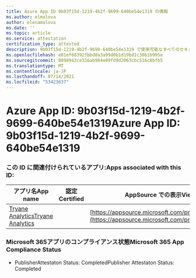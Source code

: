 ```yaml
---
title: Azure App ID 9b03f15d-1219-4b2f-9699-640be54e1319 の情報
ms.author: elmalova
author: elenamalova
ms.date: ''
ms.topic: article
ms.service: attestation
certification_type: attested
description: 9b03f15d-1219-4b2f-9699-640be54e1319 で使用可能なすべてのセキュリティおよびコンプライアンス情報。
ms.openlocfilehash: e81ef68392fbbd8a3a99d0b1d19bd1c30b1b995e
ms.sourcegitcommit: 0098942ce316ab984e09fd9d2063cbc516c8bfb5
ms.translationtype: MT
ms.contentlocale: ja-JP
ms.lasthandoff: 07/14/2021
ms.locfileid: "53423637"
---
```

# <a name="azure-app-id-9b03f15d-1219-4b2f-9699-640be54e1319"></a><span data-ttu-id="b0321-103">Azure App ID: 9b03f15d-1219-4b2f-9699-640be54e1319</span><span class="sxs-lookup"><span data-stu-id="b0321-103">Azure App ID: 9b03f15d-1219-4b2f-9699-640be54e1319</span></span>


### <a name="apps-associated-with-this-id"></a><span data-ttu-id="b0321-104">この ID に関連付けられているアプリ:</span><span class="sxs-lookup"><span data-stu-id="b0321-104">Apps associated with this ID:</span></span>
| <span data-ttu-id="b0321-105">**アプリ名**</span><span class="sxs-lookup"><span data-stu-id="b0321-105">**App name**</span></span> | <span data-ttu-id="b0321-106">**認定**</span><span class="sxs-lookup"><span data-stu-id="b0321-106">**Certified**</span></span> | <span data-ttu-id="b0321-107">**AppSource での表示**</span><span class="sxs-lookup"><span data-stu-id="b0321-107">**View in AppSource**</span></span> |
|-|-|-|
| [<span data-ttu-id="b0321-108">Tryane Analytics</span><span class="sxs-lookup"><span data-stu-id="b0321-108">Tryane Analytics</span></span>](https://docs.microsoft.com/en-us/microsoft-365-app-certification/forward/WA200001827) |  | [https://appsource.microsoft.com/product/office/WA200001827](https://appsource.microsoft.com/product/office/WA200001827) |

### <a name="microsoft-365-app-compliance-status"></a><span data-ttu-id="b0321-109">Microsoft 365アプリのコンプライアンス状態</span><span class="sxs-lookup"><span data-stu-id="b0321-109">Microsoft 365 App Compliance Status</span></span>
- <span data-ttu-id="b0321-110">PublisherAttestaton Status: Completed</span><span class="sxs-lookup"><span data-stu-id="b0321-110">Publisher Attestaton Status: Completed</span></span>
